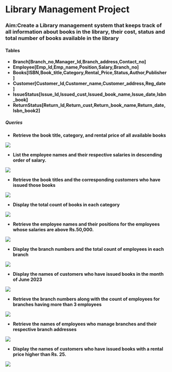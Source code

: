 <h1>Library Management Project</h1>
<h3>Aim:Create a Library management system that keeps track of all information about books in the library, their cost, status and total number of books available in the library</h3>
<b>
<h4>Tables</h4>
 
 -  Branch[Branch_no,Manager_Id,Branch_address,Contact_no]
 -  Employee[Emp_Id,Emp_name,Position,Salary,Branch_no]
 -  Books[ISBN,Book_title,Category,Rental_Price,Status,Author,Publisher]
 -  Customer[Customer_Id,Customer_name,Customer_address,Reg_date]
 -  IssueStatus[Issue_Id,Issued_cust,Issued_book_name,Issue_date,Isbn_book]
 -  ReturnStatus[Return_Id,Return_cust,Return_book_name,Return_date,Isbn_book2]

<h5>Queries</h5>

- Retrieve the book title, category, and rental price of all available books

<img src="https://github.com/user-attachments/assets/1c7dd9b1-bde7-494a-83cb-29e11167226a">



- List the employee names and their respective salaries in descending order of salary.

<img src="https://github.com/user-attachments/assets/d65a2808-b8bd-4836-9f8d-fdaf68a35cb8">

- Retrieve the book titles and the corresponding customers who have issued those books

<img src="https://github.com/user-attachments/assets/42e9234b-c62d-4300-a0d9-fb1d818974b3">

- Display the total count of books in each category

<img src="https://github.com/user-attachments/assets/d23cdf02-83eb-46f0-b1ce-9bfda911c6a7">

- Retrieve the employee names and their positions for the employees whose salaries are above Rs.50,000.

<img src="https://github.com/user-attachments/assets/f57adef7-5c3f-4136-8198-ae11e8bb8ffd">

- Display the branch numbers and the total count of employees in each branch

<img src="https://github.com/user-attachments/assets/80ec2408-3cdc-4a65-95e7-9424315ed3b3">

- Display the names of customers who have issued books in the month of June 2023

<img src="https://github.com/user-attachments/assets/e3eba0dc-5ed3-4d14-b8d4-ae0a12a41da9">


- Retrieve the branch numbers along with the count of employees for branches having more than 3 employees
<img src="https://github.com/user-attachments/assets/eb293e52-71d8-463e-adeb-c1e038dffdcf">

-  Retrieve the names of employees who manage branches and their respective branch addresses

<img src="https://github.com/user-attachments/assets/92e28f50-5ac7-4fa1-b525-1f3082b54870">

- Display the names of customers who have issued books with a rental price higher than Rs. 25.

<img src="https://github.com/user-attachments/assets/3006ed3f-207f-4d56-ac2e-eca6e92d764f">




